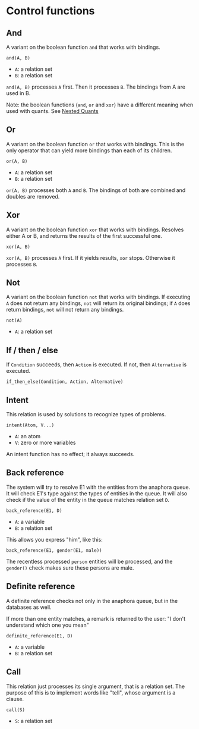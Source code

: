 # Control functions

## And

A variant on the boolean function `and` that works with bindings.

    and(A, B)
    
* `A`: a relation set
* `B`: a relation set    

`and(A, B)` processes `A` first. Then it processes `B`. The bindings from A are used in B.

Note: the boolean functions (`and`, `or` and `xor`) have a different meaning when used with quants. See [Nested Quants](quantification.md#nested-quants) 

## Or

A variant on the boolean function `or` that works with bindings. This is the only operator that can yield more bindings than each of its children.

    or(A, B)
    
* `A`: a relation set
* `B`: a relation set    

`or(A, B)` processes both `A` and `B`. The bindings of both are combined and doubles are removed.

## Xor

A variant on the boolean function `xor` that works with bindings. Resolves either A or B, and returns the results of the first successful one. 

    xor(A, B)
    
`xor(A, B)` processes `A` first. If it yields results, `xor` stops. Otherwise it processes `B`.     

## Not

A variant on the boolean function `not` that works with bindings. If executing `A` does not return any bindings, `not` will return its original bindings; if `A` does return bindings, `not` will not return any bindings. 

    not(A)
    
* `A`: a relation set   

## If / then / else

If `Condition` succeeds, then `Action` is executed. If not, then `Alternative` is executed. 

    if_then_else(Condition, Action, Alternative)     

## Intent

This relation is used by solutions to recognize types of problems.

    intent(Atom, V...)
    
* `A`: an atom
* `V`: zero or more variables    
    
An intent function has no effect; it always succeeds.    

## Back reference

The system will try to resolve E1 with the entities from the anaphora queue. It will check E1's type against the types of entities in the queue. It will also check if the value of the entity in the queue matches relation set `D`.

    back_reference(E1, D)
    
* `A`: a variable
* `B`: a relation set    

This allows you express "him", like this:

    back_reference(E1, gender(E1, male))

The recentless processed `person` entities will be processed, and the `gender()` check makes sure these persons are male.

## Definite reference

A definite reference checks not only in the anaphora queue, but in the databases as well. 

If more than one entity matches, a remark is returned to the user: "I don't understand which one you mean"

    definite_reference(E1, D)
    
* `A`: a variable
* `B`: a relation set

## Call

This relation just processes its single argument, that is a relation set. The purpose of this is to implement words like "tell", whose argument is a clause.

    call(S)
    
* `S`: a relation set    
